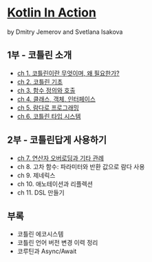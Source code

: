 # [Kotlin In Action](http://www.yes24.com/Product/Goods/55148593)

by Dmitry Jemerov and Svetlana Isakova

## 1부 - 코틀린 소개

- [ch 1. 코틀린이란 무엇이며, 왜 필요한가?](./src/main/kotlin/ch1)
- [ch 2. 코틀린 기초](./src/main/kotlin/ch2)
- [ch 3. 함수 정의와 호출](./src/main/kotlin/ch3)
- [ch 4. 클래스, 객체, 인터페이스](./src/main/kotlin/ch4)
- [ch 5. 람다로 프로그래밍](./src/main/kotlin/ch5)
- [ch 6. 코틀린 타입 시스템](./src/main/kotlin/ch6)

## 2부 - 코틀린답게 사용하기

- [ch 7. 연산자 오버로딩과 기타 관례](./src/main/kotlin/ch7)
- ch 8. 고차 함수: 파라미터와 반환 값으로 람다 사용
- ch 9. 제네릭스
- ch 10. 애노테이션과 리플렉션
- ch 11. DSL 만들기

## 부록

- 코틀린 에코시스템
- 코틀린 언어 버전 변경 이력 정리
- 코루틴과 Async/Await 
